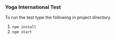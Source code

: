 ### Yoga International Test

To run the test type the following in project directory.

1. `npm install`
2. `npm start`
